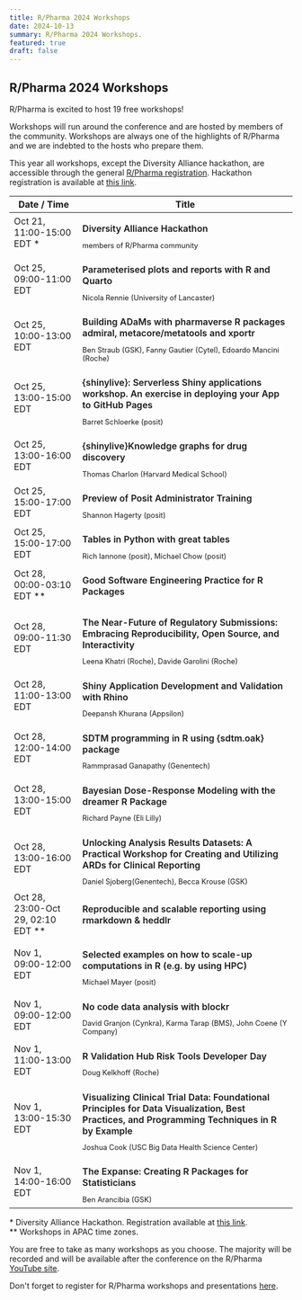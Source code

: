 ```yaml
---
title: R/Pharma 2024 Workshops
date: 2024-10-13
summary: R/Pharma 2024 Workshops.
featured: true
draft: false
---
```


## R/Pharma 2024 Workshops

R/Pharma is excited to host 19 free workshops!

Workshops will run around the conference and are hosted by members of the community. Workshops are always one of the highlights of R/Pharma and we are indebted to the hosts who prepare them.

This year all workshops, except the Diversity Alliance hackathon, are accessible through the general [R/Pharma registration](https://events.zoom.us/ev/AvobJEOTVwkUnH6_TgLZDZJauk4dxfm5jCG8JFNN9zukOcsVLvTN~AmO5XY5HRBcxkKG6Hga1aXZaYtpBSER6jHms1seP-NNOA0dhcQZUGJ2NWg). Hackathon registration is available at [this link](https://www.eventbrite.com/e/diversity-alliance-hackathon-tickets-1027083142327).

| Date / Time                          | Title                                                                                                                                                                                                                                                                                                    |
|--------------------------|----------------------------------------------|
| Oct 21, 11:00-15:00 EDT \* | <p style="font-weight: 600; margin-bottom: .1rem;">Diversity Alliance Hackathon</p><p style="font-size: .8em; margin-bottom: .2rem;">members of R/Pharma community</p> |
| Oct 25, 09:00-11:00 EDT | <p style="font-weight: 600; margin-bottom: .1rem;">Parameterised plots and reports with R and Quarto</p><p style="font-size: .8em; margin-bottom: .2rem;">Nicola Rennie (University of Lancaster)</p> |
| Oct 25, 10:00-13:00 EDT | <p style="font-weight: 600; margin-bottom: .1rem;">Building ADaMs with pharmaverse R packages admiral, metacore/metatools and xportr</p><p style="font-size: .8em; margin-bottom: .2rem;">Ben Straub (GSK), Fanny Gautier (Cytel), Edoardo Mancini (Roche)</p> |
| Oct 25, 13:00-15:00 EDT | <p style="font-weight: 600; margin-bottom: .1rem;">{shinylive}: Serverless Shiny applications workshop. An exercise in deploying your App to GitHub Pages</p><p style="font-size: .8em; margin-bottom: .2rem;">Barret Schloerke (posit)</p> |
| Oct 25, 13:00-16:00 EDT | <p style="font-weight: 600; margin-bottom: .1rem;">{shinylive}Knowledge graphs for drug discovery</p><p style="font-size: .8em; margin-bottom: .2rem;">Thomas Charlon (Harvard Medical School)</p> |
| Oct 25, 15:00-17:00 EDT | <p style="font-weight: 600; margin-bottom: .1rem;">Preview of Posit Administrator Training</p><p style="font-size: .8em; margin-bottom: .2rem;">Shannon Hagerty (posit)</p> |
| Oct 25, 15:00-17:00 EDT | <p style="font-weight: 600; margin-bottom: .1rem;">Tables in Python with great tables</p><p style="font-size: .8em; margin-bottom: .2rem;">Rich Iannone (posit), Michael Chow (posit)</p> |
| Oct 28, 00:00-03:10 EDT \*\* | <p style="font-weight: 600; margin-bottom: .1rem;">Good Software Engineering Practice for R Packages</p><p style="font-size: .8em; margin-bottom: .2rem;"></p> |
| Oct 28, 09:00-11:30 EDT | <p style="font-weight: 600; margin-bottom: .1rem;">The Near-Future of Regulatory Submissions: Embracing Reproducibility, Open Source, and Interactivity</p><p style="font-size: .8em; margin-bottom: .2rem;">Leena Khatri (Roche), Davide Garolini (Roche)</p> |
| Oct 28, 11:00-13:00 EDT | <p style="font-weight: 600; margin-bottom: .1rem;">Shiny Application Development and Validation with Rhino</p><p style="font-size: .8em; margin-bottom: .2rem;">Deepansh Khurana (Appsilon)</p> |
| Oct 28, 12:00-14:00 EDT | <p style="font-weight: 600; margin-bottom: .1rem;">SDTM programming in R using {sdtm.oak} package</p><p style="font-size: .8em; margin-bottom: .2rem;">Rammprasad Ganapathy (Genentech)</p> |
| Oct 28, 13:00-15:00 EDT | <p style="font-weight: 600; margin-bottom: .1rem;">Bayesian Dose-Response Modeling with the dreamer R Package</p><p style="font-size: .8em; margin-bottom: .2rem;">Richard Payne (Eli Lilly)</p> |
| Oct 28, 13:00-16:00 EDT | <p style="font-weight: 600; margin-bottom: .1rem;">Unlocking Analysis Results Datasets: A Practical Workshop for Creating and Utilizing ARDs for Clinical Reporting</p><p style="font-size: .8em; margin-bottom: .2rem;">Daniel Sjoberg(Genentech), Becca Krouse (GSK)</p> |
| Oct 28, 23:00-Oct 29, 02:10 EDT \*\* | <p style="font-weight: 600; margin-bottom: .1rem;">Reproducible and scalable reporting using rmarkdown & heddlr</p><p style="font-size: .8em; margin-bottom: .2rem;"></p> |
| Nov 1, 09:00-12:00 EDT | <p style="font-weight: 600; margin-bottom: .1rem;">Selected examples on how to scale-up computations in R (e.g. by using HPC)</p><p style="font-size: .8em; margin-bottom: .2rem;">Michael Mayer (posit)</p> |
| Nov 1, 09:00-12:00 EDT | <p style="font-weight: 600; margin-bottom: .1rem;">No code data analysis with blockr</p><p style="font-size: .8em; margin-bottom: .2rem;">David Granjon (Cynkra), Karma Tarap (BMS), John Coene (Y Company)</p> |
| Nov 1, 11:00-13:00 EDT | <p style="font-weight: 600; margin-bottom: .1rem;">R Validation Hub Risk Tools Developer Day</p><p style="font-size: .8em; margin-bottom: .2rem;">Doug Kelkhoff (Roche)</p> |
| Nov 1, 13:00-15:30 EDT | <p style="font-weight: 600; margin-bottom: .1rem;">Visualizing Clinical Trial Data: Foundational Principles for Data Visualization, Best Practices, and Programming Techniques in R by Example</p><p style="font-size: .8em; margin-bottom: .2rem;">Joshua Cook (USC Big Data Health Science Center)</p> |
| Nov 1, 14:00-16:00 EDT | <p style="font-weight: 600; margin-bottom: .1rem;">The Expanse: Creating R Packages for Statisticians</p><p style="font-size: .8em; margin-bottom: .2rem;">Ben Arancibia (GSK)</p> |

\* Diversity Alliance Hackathon. Registration available at [this link](https://www.eventbrite.com/e/diversity-alliance-hackathon-tickets-1027083142327).  
\*\* Workshops in APAC time zones.

You are free to take as many workshops as you choose. The majority will be recorded and will be available after the conference on the R/Pharma [YouTube site](https://www.youtube.com/rinpharma).

Don't forget to register for R/Pharma workshops and presentations [here](https://events.zoom.us/ev/AvobJEOTVwkUnH6_TgLZDZJauk4dxfm5jCG8JFNN9zukOcsVLvTN~AmO5XY5HRBcxkKG6Hga1aXZaYtpBSER6jHms1seP-NNOA0dhcQZUGJ2NWg).
